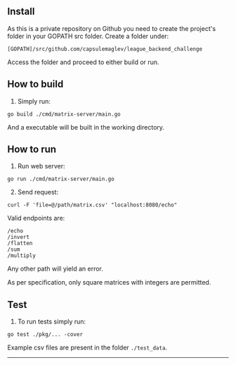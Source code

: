 ## Install
As this is a private repository on Github you need to create the project's folder in your GOPATH src folder.
Create a folder under:
```
[GOPATH]/src/github.com/capsulemaglev/league_backend_challenge
```
Access the folder and proceed to either build or run.

## How to build

1. Simply run:

```
go build ./cmd/matrix-server/main.go
```

And a executable will be built in the working directory.

## How to run

1. Run web server:

```
go run ./cmd/matrix-server/main.go
```

2. Send request:

```
curl -F 'file=@/path/matrix.csv' "localhost:8080/echo"
```

Valid endpoints are:

```
/echo
/invert
/flatten
/sum
/multiply
```

Any other path will yield an error.

As per specification, only square matrices with integers are permitted.

## Test

1. To run tests simply run:

```
go test ./pkg/... -cover
```

Example csv files are present in the folder `./test_data`.

---

